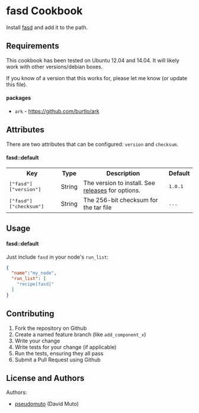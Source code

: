 # fasd Cookbook

Install [fasd](https://github.com/clvv/fasd) and add it to the path.

## Requirements

This cookbook has been tested on Ubuntu 12.04 and 14.04. It will likely work with other
versions/debian boxes.

If you know of a version that this works for, please let me know (or update this file).

#### packages

- `ark` - <https://github.com/burtlo/ark>

Attributes
----------

There are two attributes that can be configured: `version` and `checksum`.

#### fasd::default
<table>
  <tr>
    <th>Key</th>
    <th>Type</th>
    <th>Description</th>
    <th>Default</th>
  </tr>
  <tr>
    <td><tt>["fasd"]["version"]</tt></td>
    <td>String</td>
    <td>The version to install. See <a href="https://github.com/clvv/fasd/releases">releases</a> for options.</td>
    <td><tt>1.0.1</tt></td>
  </tr>
  <tr>
    <td><tt>["fasd"]["checksum"]</tt></td>
    <td>String</td>
    <td>The 256-bit checksum for the tar file</td>
    <td><tt>...</tt></td>
  </tr>
</table>

## Usage

#### fasd::default

Just include `fasd` in your node's `run_list`:

```json
{
  "name":"my_node",
  "run_list": [
    "recipe[fasd]"
  ]
}
```

Contributing
------------

1. Fork the repository on Github
2. Create a named feature branch (like `add_component_x`)
3. Write your change
4. Write tests for your change (if applicable)
5. Run the tests, ensuring they all pass
6. Submit a Pull Request using Github

License and Authors
-------------------
Authors:

* [pseudomuto] (David Muto)

[pseudomuto]: https://github.com/pseudomuto
